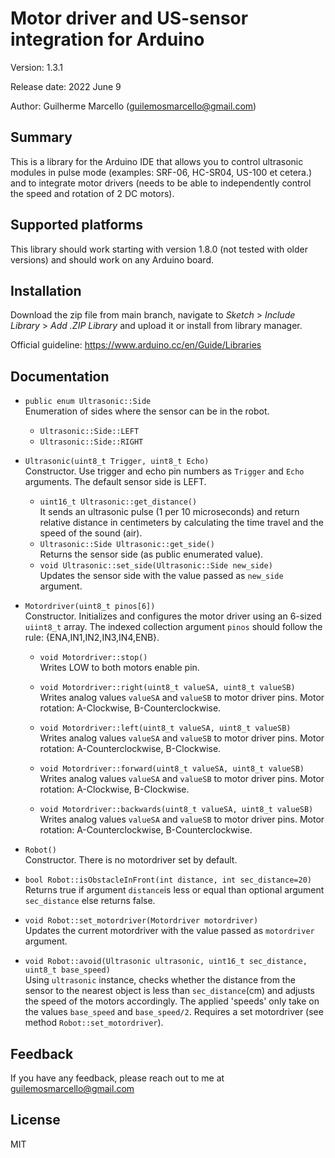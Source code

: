 
# Motor driver and US-sensor integration for Arduino
Version: 1.3.1

Release date: 2022 June 9

Author: Guilherme Marcello (<guilemosmarcello@gmail.com>)

## Summary
This is a library for the Arduino IDE that allows you to control ultrasonic modules in pulse mode (examples: SRF-06, HC-SR04, US-100 et cetera.) and to integrate motor drivers (needs to be able to independently control the speed and rotation of 2 DC motors).

## Supported platforms
This library should work starting with version 1.8.0 (not tested with older versions) and should work on any Arduino board.
## Installation

Download the zip file from main branch, navigate to *Sketch* > *Include Library* > *Add .ZIP Library* and upload it or install from library manager.

Official guideline: https://www.arduino.cc/en/Guide/Libraries

## Documentation
* `public enum Ultrasonic::Side`<br>
  Enumeration of sides where the sensor can be in the robot.
  * `Ultrasonic::Side::LEFT`
  * `Ultrasonic::Side::RIGHT`

* `Ultrasonic(uint8_t Trigger, uint8_t Echo)`<br>
  Constructor. Use trigger and echo pin numbers as `Trigger` and `Echo` arguments. The default sensor side is LEFT.
  * `uint16_t Ultrasonic::get_distance()`<br>
  It sends an ultrasonic pulse (1 per 10 microseconds) and return relative distance in centimeters by calculating the time travel and the speed of the sound (air).
  * `Ultrasonic::Side Ultrasonic::get_side()`<br>
  Returns the sensor side (as public enumerated value).
  * `void Ultrasonic::set_side(Ultrasonic::Side new_side)`<br>
  Updates the sensor side with the value passed as `new_side` argument.
  
* `Motordriver(uint8_t pinos[6])`<br>
  Constructor. Initializes and configures the motor driver using an 6-sized `uiint8_t`  array. The indexed collection argument `pinos` should follow the rule: {ENA,IN1,IN2,IN3,IN4,ENB}. 
  
  * `void Motordriver::stop()`<br>
  Writes LOW to both motors enable pin.
  
  * `void Motordriver::right(uint8_t valueSA, uint8_t valueSB)`<br>
  Writes analog values `valueSA` and `valueSB` to motor driver pins. Motor rotation: A-Clockwise, B-Counterclockwise. 
  
  * `void Motordriver::left(uint8_t valueSA, uint8_t valueSB)`<br>
  Writes analog values `valueSA` and `valueSB` to motor driver pins. Motor rotation: A-Counterclockwise, B-Clockwise. 

  * `void Motordriver::forward(uint8_t valueSA, uint8_t valueSB)`<br>
  Writes analog values `valueSA` and `valueSB` to motor driver pins. Motor rotation: A-Clockwise, B-Clockwise. 

  * `void Motordriver::backwards(uint8_t valueSA, uint8_t valueSB)`<br>
  Writes analog values `valueSA` and `valueSB` to motor driver pins. Motor rotation: A-Counterclockwise, B-Counterclockwise. 
  
 * `Robot()`<br>
  Constructor. There is no motordriver set by default.
    
  * `bool Robot::isObstacleInFront(int distance, int sec_distance=20)`<br>
  Returns true if argument `distance`is less or equal than optional argument `sec_distance` else returns false.
  
  * `void Robot::set_motordriver(Motordriver motordriver)`<br>
  Updates the current motordriver with the value passed as `motordriver` argument.
  
  * `void Robot::avoid(Ultrasonic ultrasonic, uint16_t sec_distance, uint8_t base_speed)`<br>
  Using `ultrasonic` instance, checks whether the distance from the sensor to the nearest object is less than `sec_distance`(cm) and adjusts the speed of the motors accordingly. The applied 'speeds' only take on the values `base_speed` and `base_speed/2`. Requires a set motordriver (see method `Robot::set_motordriver`).
  
## Feedback
If you have any feedback, please reach out to me at guilemosmarcello@gmail.com

## License
MIT

